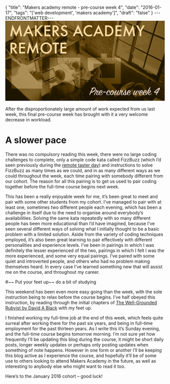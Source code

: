 {
  "title": "Makers academy remote - pre-course week 4",
  "date": "2016-01-17",
  "tags": "['web development', 'makers academy']",
  "draft": "false"
}
---ENDFRONTMATTER---
![Makers Academy remote pre-course week 4](media/makers-academy-remote-pre-course-week-4-header.png "Makers Academy remote pre-course week 4")

After the disproportionately large amount of work expected from us last week, this final pre-course week has brought with it a very welcome decrease in workload.

# A slower pace

There was no compulsory reading this week, there were no large coding challenges to complete, only a simple code kata called FizzBuzz (which I’d seen previously during the <a href="makers-academy-remote-the-taster-day.html" id="link">remote taster day</a>) and instructions to solve FizzBuzz as many times as we could, and in as many different ways as we could throughout the week, each time pairing with somebody different from our cohort. The reason for all this pairing is to get us used to pair coding together before the full-time course begins next week.

This has been a really enjoyable week for me, it’s been great to meet and pair with some other students from my cohort. I’ve managed to pair with at least one, sometimes two different people each evening, which has been a challenge in itself due to the need to organise around everybody’s availabilities. Solving the same kata repeatedly with so many different people has been more educational than I’d have imagined, because I’ve seen several different ways of solving what I initially thought to be a basic problem with a limited solution. Aside from the variety of coding techniques employed, it’s also been great learning to pair effectively with different personalities and experience levels. I’ve been in pairings in which I was definitely the lesser experienced of the two, pairings in which I felt I was the more experienced, and some very equal pairings. I’ve paired with some quiet and introverted people, and others who had no problem making themselves heard. In every case I’ve learned something new that will assist me on the course, and throughout my career.

#~~ Put your feet up~~ do a bit of studying

This weekend has been even more easy going than the week, with the sole instruction being to relax before the course begins. I’ve half obeyed this instruction, by reading through the initial chapters of <a href="https://www.goodreads.com/book/show/3892688-the-well-grounded-rubyist" id="link">The Well-Grounded Rubyist by David A Black</a> with my feet up.

I finished working my full-time job at the end of this week, which feels quite surreal after working there for the past six years, and being in full-time employment for the past thirteen years. As I write this it’s Sunday evening, and the full-time course begins tomorrow morning. I’m not sure yet how frequently I’ll be updating this blog during the course, it might be short daily posts, longer weekly updates or perhaps only posting updates when something of note happens. However in one form or another I’ll be keeping this blog active as I experience the course, and hopefully it’ll be of some use to others looking to attend Makers Academy in the future, as well as interesting to anybody else who might want to read it too.

Here’s to the January 2016 cohort – good luck!